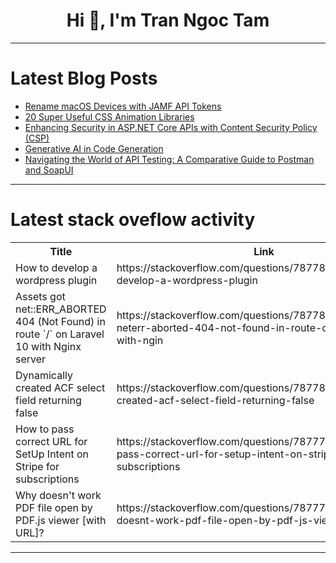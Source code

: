 <h1 align="center">Hi 👋, I'm Tran Ngoc Tam</h1>

---

# Latest Blog Posts 
<!-- BLOG-POST-LIST:START -->
- [Rename macOS Devices with JAMF API Tokens](https://dev.to/blacknight318/rename-macos-devices-with-jamf-api-tokens-32ac)
- [20 Super Useful CSS Animation Libraries](https://dev.to/hosseinyazdi/20-super-useful-css-animation-libraries-59pc)
- [Enhancing Security in ASP.NET Core APIs with Content Security Policy &lpar;CSP&rpar;](https://dev.to/samira_talebi_cca34ce28b8/enhancing-security-in-aspnet-core-apis-with-content-security-policy-csp-1l70)
- [Generative AI in Code Generation](https://dev.to/ai-horizon/generative-ai-in-code-generation-2mmk)
- [Navigating the World of API Testing: A Comparative Guide to Postman and SoapUI](https://dev.to/sattyam/navigating-the-world-of-api-testing-a-comparative-guide-to-postman-and-soapui-5c6d)
<!-- BLOG-POST-LIST:END -->

---

# Latest stack oveflow activity
<table>
  <tr><th>Title</th><th>Link</th></tr>
  <!-- STACKOVERFLOW:START --><tr><td>How to develop a wordpress plugin</td><td>https://stackoverflow.com/questions/78778067/how-to-develop-a-wordpress-plugin</td></tr><tr><td>Assets got net::ERR_ABORTED 404 &lpar;Not Found&rpar; in route `/` on Laravel 10 with Nginx server</td><td>https://stackoverflow.com/questions/78778028/assets-got-neterr-aborted-404-not-found-in-route-on-laravel-10-with-ngin</td></tr><tr><td>Dynamically created ACF select field returning false</td><td>https://stackoverflow.com/questions/78778006/dynamically-created-acf-select-field-returning-false</td></tr><tr><td>How to pass correct URL for SetUp Intent on Stripe for subscriptions</td><td>https://stackoverflow.com/questions/78777953/how-to-pass-correct-url-for-setup-intent-on-stripe-for-subscriptions</td></tr><tr><td>Why doesn&#39;t work PDF file open by PDF.js viewer [with URL]?</td><td>https://stackoverflow.com/questions/78777861/why-doesnt-work-pdf-file-open-by-pdf-js-viewer-with-url</td></tr><!-- STACKOVERFLOW:END -->
</table>

---



